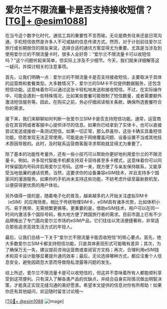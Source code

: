 # 爱尔兰不限流量卡是否支持接收短信？[[TG💪+ @esim1088](https://t.me/s/esim1088)]

在当今这个数字化时代，通信工具的重要性不言而喻。无论是商务往来还是日常沟通，手机短信依然是许多人不可或缺的信息传递方式。然而，对于计划前往爱尔兰旅行或长期居住的朋友来说，选择合适的通讯方案显得尤为重要。尤其是当涉及到使用爱尔兰的不限流量卡时，很多人会好奇：“爱尔兰不限流量卡可以收短信吗？”这个问题听起来简单，但实际上涉及不少细节。今天，我们就来详细解答这一疑问，并探讨相关的注意事项。

首先，让我们明确一点：爱尔兰的不限流量卡是否支持接收短信，主要取决于具体的运营商和套餐类型。大多数情况下，爱尔兰的SIM卡不仅提供数据服务，还包含短信功能。这意味着你可以通过这张卡轻松地发送和接收短信。不过，在实际操作中，可能会遇到一些特殊情况，比如某些套餐可能限制了短信数量，或者需要额外激活短信服务等。因此，在购买之前，务必仔细阅读相关条款，确保所选套餐符合你的需求。

接下来，我们来聊聊如何判断一张爱尔兰SIM卡是否支持短信功能。通常，运营商会在其官网或者客服中心提供详尽的信息。如果你已经拿到了实体卡，也可以直接尝试发送或接收一条测试短信。如果一切正常，那么恭喜你，这张卡确实具备短信功能。但若发现无法正常使用，可能是由于网络覆盖问题、设备设置不当或其他技术原因导致的。此时，及时联系运营商客服寻求帮助就显得尤为重要了。

除了基本的功能性考量外，还有一些小技巧可以帮助你更好地利用爱尔兰的不限流量卡。例如，许多现代智能手机都支持双卡双待甚至多卡模式，这意味着你可以同时保留国内号码并启用爱尔兰号码。这样一来，既方便了与亲友保持联系，又能享受当地低廉的通话资费。当然，这要求你的设备兼容eSIM技术，并且支持多个国家间的漫游服务。如果你的手机尚未支持这些功能，不妨考虑升级至最新款机型，以便获得更优质的用户体验。

另外值得一提的是，随着电子化的普及，越来越多的人开始关注虚拟SIM卡（eSIM）的应用场景。相比于传统物理SIM卡，eSIM具有诸多优势，比如体积小巧、易于携带、无需频繁更换等。更重要的是，借助eSIM技术，用户可以在同一时间内激活多个国际号码，极大地方便了跨国旅行者的需求。目前市面上已有不少品牌推出了专门面向爱尔兰市场的eSIM产品，它们往往以灵活便捷著称，非常适合那些追求高效生活方式的年轻人。

最后，让我们总结一下关于“爱尔兰不限流量卡能否收短信”的核心要点。首先，绝大多数爱尔兰SIM卡都支持短信功能，只是具体表现形式可能略有差异；其次，为了确保万无一失，建议提前咨询运营商或查阅官方文档；再次，合理利用eSIM技术和双卡设计能够显著提升通讯效率；最后，无论选择哪种方式，都应注重个人信息安全，避免因疏忽大意而导致隐私泄露等问题的发生。

综上所述，爱尔兰不限流量卡是可以收短信的，但这并不意味着所有人都能顺利享受到这项便利。只有深入了解各类产品的优缺点，并结合自身实际情况做出明智决策，才能真正实现无缝沟通的美好愿景。希望本文提供的信息对你有所帮助！如果你还有其他疑问，欢迎随时留言讨论哦～

[[TG💪+ @esim1088](https://t.me/s/esim1088) ![Image](https://i.postimg.cc/4NQfJmqS/Snipaste-2025-05-13-00-14-12.png)]